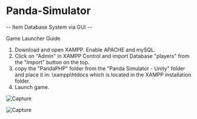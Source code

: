 # Panda-Simulator
-- Item Database System via GUI -- 

Game Launcher Guide
  1. Download and open XAMPP. Enable APACHE and mySQL.
  2. Click on "Admin" in XAMPP Control and import Database "players" from the "Import" button on the top.
  3. copy the "PandaPHP" folder from the "Panda Simulator - Unity" folder and place it in:
     \xampp\htdocs which is located in the XAMPP installation folder. 
  4. Launch game.


![Capture](https://user-images.githubusercontent.com/59322298/80831833-2d820c00-8bf4-11ea-9801-748818e479ab.JPG)

![Capture](https://user-images.githubusercontent.com/59322298/80832288-0841cd80-8bf5-11ea-98e6-d171fbd58d82.JPG)
